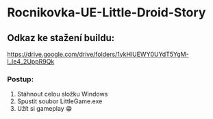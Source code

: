 # Rocnikovka-UE-Little-Droid-Story

## Odkaz ke stažení buildu:
https://drive.google.com/drive/folders/1ykHlUEWY0UYdT5YgM-l_Ie4_2UppR9Qk

### Postup:
  1. Stáhnout celou složku Windows
  2. Spustit soubor LittleGame.exe
  3. Užít si gameplay 😁
